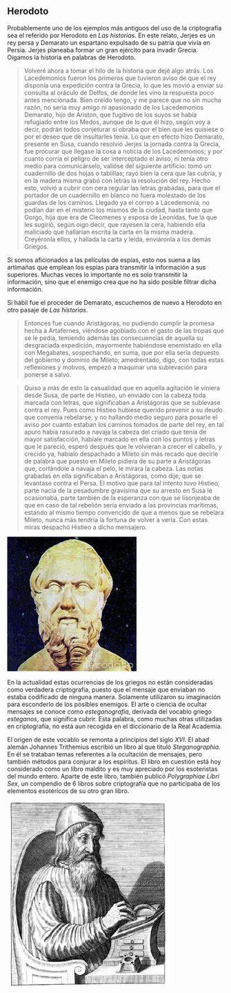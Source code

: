 
## Herodoto

Probablemente uno de los ejemplos más antiguos del uso de la criptografía sea el referido por Herodoto en *Las historias*. En este relato, Jerjes es un rey persa y Demarato un espartano expulsado de su patria que vivía en Persia.  Jerjes planeaba formar un gran ejército para invadir Grecia. Oigamos la historia en  palabras de Herodoto.

> Volveré ahora a tomar el hilo de la historia que dejé algo atrás. Los Lacedemonios fueron los primeros que tuvieron aviso de que el rey disponía una expedición contra la Grecia, lo que les movió a enviar su consulta al oráculo de Delfos, de donde les vino la respuesta poco antes mencionada. Bien creído tengo, y me parece que no sin mucha razón, no sería muy amigo ni apasionado de los Lacedemonios Demarato, hijo de Ariston, que fugitivo de los suyos se había refugiado entre los Medos,
aunque de lo que él hizo, según voy a decir, podrán todos conjeturar si obraba por el bien que les quisiese  o por el deseo que de insultarles tenía. Lo que en efecto hizo Demarato, presente en Susa, cuando resolvió Jerjes la jornada contra la Grecia,
fue procurar que llegase la cosa a noticia de los Lacedemonios; y por cuanto corría el peligro de ser interceptado el aviso, ni tenía otro medio para comunicárselo, valióse del siguiente artificio: tomó un cuadernillo de dos hojas o tablillas; rayó bien la cera que las cubría, y en la madera misma grabó con letras
la resolución del rey. Hecho esto, volvió a cubrir con cera regular las letras grabadas, para que el portador de un cuadernillo en blanco no fuera molestado de los guardas de los caminos. Llegado ya el correo a Lacedemonia, no podían dar en el misterio los mismos de la ciudad, hasta tanto que Gorgo, hija que era de Cleomenes y esposa de Leonidas, fue la que les sugirió, según oigo decir, que rayesen la cera,
habiendo ella maliciado que hallarían escrita la carta en la misma madera. Creyéronla ellos, y hallada la carta y leída, enviáronla a los demás Griegos.


Si somos aficionados a las películas de espías, esto nos suena a las artimañas que emplean los espías para transmitir la información a sus superiores.  Muchas veces lo importante no es solo transmitir la información, sino que el enemigo crea que no ha sido posible filtrar dicha información. 


Si hábil fue el proceder de Demarato, escuchemos de nuevo a Herodoto en otro pasaje de *Las historias*.

> Entonces fue cuando Aristágoras, no pudiendo cumplir la promesa hecha a Artafernes,
viéndose agobiado con el gasto de las tropas que se le pedía, temiendo además las consecuencias de aquella su desgraciada expedición, mayormente habiéndose
enemistado en ella con Megabates, sospechando, en suma, que por ella sería depuesto del
gobierno y dominio de Mileto; amedrentado, digo, con todas estas reflexiones y motivos, empezó a maquinar una sublevación para ponerse a salvo.

> Quiso a más de esto la casualidad que en aquella agitación le viniera desde Susa, de parte de Histieo,  un enviado con la cabeza toda marcada con letras, que significaban a Aristágoras que se sublevase contra el rey. Pues como Histieo hubiese querido
prevenir a su deudo que convenía rebelarse, y no hallando medio seguro para posarle el aviso por cuanto estaban los caminos tomados de parte del rey, en tal apuro había rasurado a navaja la cabeza del criado que tenía de mayor satisfacción, habíale
marcado en ella con los puntos y letras que le pareció, esperó después que le volvieran a crecer el cabello, y crecido ya, habíalo despachado a Mileto sin más recado que decirle de palabra que puesto en Mileto pidiera de su parte a Aristágoras que, cortándole
a navaja el pelo, le mirara la cabeza. Las notas grabadas en ella significaban a Aristágoras, como dije, que se levantase contra el Persa. El motivo que para tal intento tuvo Histieo, parte nacía de la pesadumbre gravísima que su arresto en Susa le ocasionaba, parte también de la esperanza con que se lisonjeaba de que en caso de tal rebelión sería  enviado a las provincias marítimas, estando al mismo  tiempo convencido de que a menos que se rebelara Mileto, nunca más tendría la fortuna de volver a verla. Con estas miras despachó Histieo a dicho  mensajero.


![](imagenes/herodoto.jpg)

En la actualidad estas ocurrencias de los griegos no están consideradas como verdadera criptografía, puesto que el mensaje que enviaban no estaba codificado de ninguna manera.  Solamente utilizaron su imaginación para esconderlo de los posibles enemigos.  El arte o ciencia de ocultar mensajes se conoce como *esteganografia*, derivada del vocablo  griego *esteganos*, que significa cubrir. Esta palabra, como muchas otras utilizadas en criptografía, no está aun recogida en el diccionario de la Real Academia. 

El origen de este vocablo se remonta a principios del siglo *XVI*. El abad alemán Johannes Trithemius escribió un libro al que tituló *Steganographia*.  En él se trataban temas referentes a la ocultación de mensajes, pero también  métodos para conjurar a los espíritus.  El libro en cuestión está hoy considerado como un libro maldito y es muy apreciado por los esoteristas del mundo entero. Aparte de este libro, también publicó *Polygraphiae Libri Sex*, un compendio de 6 libros sobre criptografía que no participaba de los elementos esotéricos de su otro gran libro.

![](imagenes/Trithemius.jpg)



